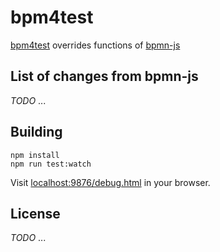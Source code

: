 # bpm4test

[bpm4test](https://github.com/lorenzokerbrat/bpm4test) overrides functions of [bpmn-js](https://github.com/bpmn-io/bpmn-js)


## List of changes from bpmn-js

*TODO* ...


## Building

```
npm install
npm run test:watch
```

Visit [localhost:9876/debug.html](http://localhost:9876/debug.html) in your browser.


## License

*TODO* ...
